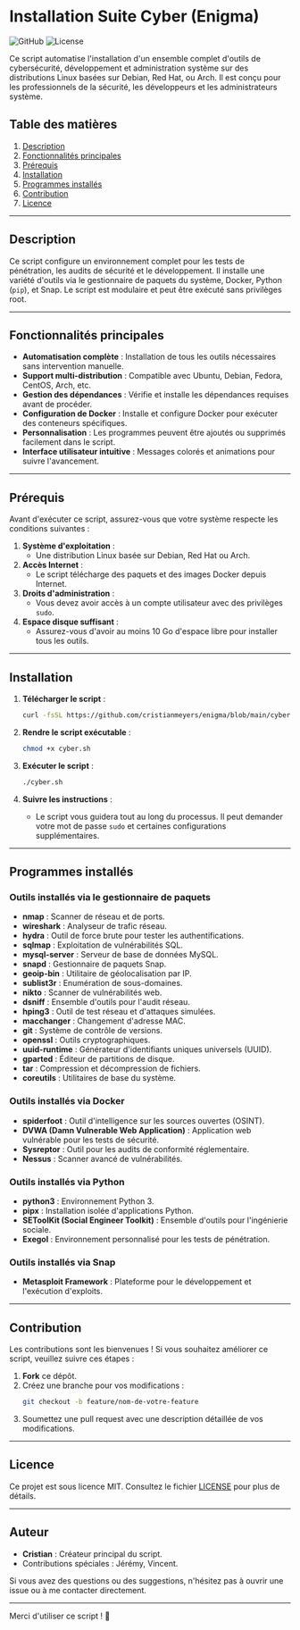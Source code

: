 # **Installation Suite Cyber (Enigma)**

![GitHub](https://img.shields.io/badge/Version-v1.1-blue) ![License](https://img.shields.io/badge/License-MIT-green)

Ce script automatise l'installation d'un ensemble complet d'outils de cybersécurité, développement et administration système sur des distributions Linux basées sur Debian, Red Hat, ou Arch. Il est conçu pour les professionnels de la sécurité, les développeurs et les administrateurs système.

## **Table des matières**

1. [Description](#description)
2. [Fonctionnalités principales](#fonctionnalités-principales)
3. [Prérequis](#prérequis)
4. [Installation](#installation)
5. [Programmes installés](#programmes-installés)
6. [Contribution](#contribution)
7. [Licence](#licence)

---

## **Description**

Ce script configure un environnement complet pour les tests de pénétration, les audits de sécurité et le développement. Il installe une variété d'outils via le gestionnaire de paquets du système, Docker, Python (`pip`), et Snap. Le script est modulaire et peut être exécuté sans privilèges root.

---

## **Fonctionnalités principales**

- **Automatisation complète** : Installation de tous les outils nécessaires sans intervention manuelle.
- **Support multi-distribution** : Compatible avec Ubuntu, Debian, Fedora, CentOS, Arch, etc.
- **Gestion des dépendances** : Vérifie et installe les dépendances requises avant de procéder.
- **Configuration de Docker** : Installe et configure Docker pour exécuter des conteneurs spécifiques.
- **Personnalisation** : Les programmes peuvent être ajoutés ou supprimés facilement dans le script.
- **Interface utilisateur intuitive** : Messages colorés et animations pour suivre l'avancement.

---

## **Prérequis**

Avant d'exécuter ce script, assurez-vous que votre système respecte les conditions suivantes :

1. **Système d'exploitation** :
   - Une distribution Linux basée sur Debian, Red Hat ou Arch.
2. **Accès Internet** :
   - Le script télécharge des paquets et des images Docker depuis Internet.
3. **Droits d'administration** :
   - Vous devez avoir accès à un compte utilisateur avec des privilèges `sudo`.
4. **Espace disque suffisant** :
   - Assurez-vous d'avoir au moins 10 Go d'espace libre pour installer tous les outils.

---

## **Installation**

1. **Télécharger le script** :

   ```bash
   curl -fsSL https://github.com/cristianmeyers/enigma/blob/main/cyber.sh -o install.sh
   ```

2. **Rendre le script exécutable** :

   ```bash
   chmod +x cyber.sh
   ```

3. **Exécuter le script** :

   ```bash
   ./cyber.sh
   ```

4. **Suivre les instructions** :
   - Le script vous guidera tout au long du processus. Il peut demander votre mot de passe `sudo` et certaines configurations supplémentaires.

---

## **Programmes installés**

### **Outils installés via le gestionnaire de paquets**

- **nmap** : Scanner de réseau et de ports.
- **wireshark** : Analyseur de trafic réseau.
- **hydra** : Outil de force brute pour tester les authentifications.
- **sqlmap** : Exploitation de vulnérabilités SQL.
- **mysql-server** : Serveur de base de données MySQL.
- **snapd** : Gestionnaire de paquets Snap.
- **geoip-bin** : Utilitaire de géolocalisation par IP.
- **sublist3r** : Enumération de sous-domaines.
- **nikto** : Scanner de vulnérabilités web.
- **dsniff** : Ensemble d'outils pour l'audit réseau.
- **hping3** : Outil de test réseau et d'attaques simulées.
- **macchanger** : Changement d'adresse MAC.
- **git** : Système de contrôle de versions.
- **openssl** : Outils cryptographiques.
- **uuid-runtime** : Générateur d'identifiants uniques universels (UUID).
- **gparted** : Éditeur de partitions de disque.
- **tar** : Compression et décompression de fichiers.
- **coreutils** : Utilitaires de base du système.

### **Outils installés via Docker**

- **spiderfoot** : Outil d'intelligence sur les sources ouvertes (OSINT).
- **DVWA (Damn Vulnerable Web Application)** : Application web vulnérable pour les tests de sécurité.
- **Sysreptor** : Outil pour les audits de conformité réglementaire.
- **Nessus** : Scanner avancé de vulnérabilités.

### **Outils installés via Python**

- **python3** : Environnement Python 3.
- **pipx** : Installation isolée d'applications Python.
- **SEToolKit (Social Engineer Toolkit)** : Ensemble d'outils pour l'ingénierie sociale.
- **Exegol** : Environnement personnalisé pour les tests de pénétration.

### **Outils installés via Snap**

- **Metasploit Framework** : Plateforme pour le développement et l'exécution d'exploits.

---

## **Contribution**

Les contributions sont les bienvenues ! Si vous souhaitez améliorer ce script, veuillez suivre ces étapes :

1. **Fork** ce dépôt.
2. Créez une branche pour vos modifications :
   ```bash
   git checkout -b feature/nom-de-votre-feature
   ```
3. Soumettez une pull request avec une description détaillée de vos modifications.

---

## **Licence**

Ce projet est sous licence MIT. Consultez le fichier [LICENSE](LICENSE) pour plus de détails.

---

## **Auteur**

- **Cristian** : Créateur principal du script.
- Contributions spéciales : Jérémy, Vincent.

Si vous avez des questions ou des suggestions, n'hésitez pas à ouvrir une issue ou à me contacter directement.

---

Merci d'utiliser ce script ! 🚀
